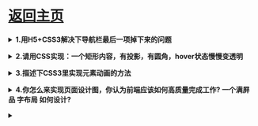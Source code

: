 # [返回主页](https://github.com/yisainan/web-interview/blob/master/README.md)

<b><details><summary>1.用H5+CSS3解决下导航栏最后一项掉下来的问题</summary></b> 

答案：

</details>

<b><details><summary>2.请用CSS实现：一个矩形内容，有投影，有圆角，hover状态慢慢变透明</summary></b> 

答案：

</details>

<b><details><summary>3.描述下CSS3里实现元素动画的方法</summary></b> 

答案：

</details>

<b><details><summary>4.你怎么来实现页面设计图，你认为前端应该如何高质量完成工作? 一个满屏 品 字布局 如何设计?</summary></b> 

答案：

</details>

<b><details><summary></summary></b> 

答案：

</details>